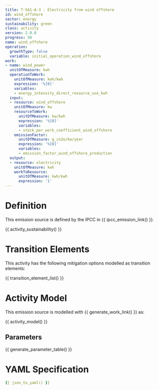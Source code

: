 ```yaml
---
title: T-5A1-A-3 - Electricity from wind offshore
id: wind_offshore
sector: energy
sustainability: green
class: activity
version: 2.0.0
progress: 50
name: wind_offshore
operation:
  growthType: false
  variable: initial_operation_wind_offshore
work:
- name: wind_power
  unitOfMeasure: kwh
  operationToWork:
    unitOfMeasure: kwh/kwh
    expression: '%[0]'
    variables:
    - energy_intensity_direct_resource_use_kwh
  input:
  - resource: wind_offshore
    unitOfMeasure: kw
    resourceToWork:
      unitOfMeasure: kw/kwh
      expression: '%[0]'
      variables:
      - stock_per_work_coefficient_wind_offshore
    emissionFactor:
      unitOfMeasure: g_co2e/kw/year
      expression: '%[0]'
      variables:
      - emission_factor_wind_offshore_production
  output:
  - resource: electricity
    unitOfMeasure: kwh
    workToResource:
      unitOfMeasure: kwh/kwh
      expression: '1'
---
```

# Definition
This emission source is defined by the IPCC in {{ ipcc_emission_link() }}.


{{ activity_sustainability() }}

# Transition Elements

This activity has the following mitigation options modelled as transition elements:

{{ transition_element_list() }}

# Activity Model
This emission source is modelled with {{ generate_work_link() }} as:

{{ activity_model() }}

## Parameters

{{ generate_parameter_table() }}

# YAML Specification

```yaml
{{ json_to_yaml() }}
```